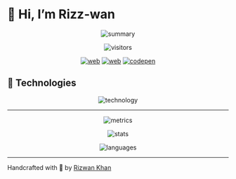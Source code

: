# 👋 Hi, I’m Rizz-wan

<p align="center"><img src="https://github-profile-summary-cards.vercel.app/api/cards/profile-details?username=rizz-wan&theme=monokai" alt="summary"/></p>
<p align="center"><img src="https://visitor-badge.glitch.me/badge?page_id=rizz-wan.rizz-wan" alt="visitors"/></p>
<p align="center"><a href="https://irizwan.com"><img src="https://img.shields.io/badge/web:-irizwan.com-gray.svg" alt="web"/></a> <a href="https://www.linkedin.com/in/irizwan"><img src="https://img.shields.io/badge/linkedin:-irizwan-gray.svg" alt="web"/></a> <a href="https://codepen.io/rizz-wan"><img src="https://img.shields.io/badge/codepen:-rizzwan-gray.svg" alt="codepen"/></a></p>

## 🔧 Technologies

<p align="center"><img src="https://skillicons.dev/icons?i=html,css,sass,js,ts,bootstrap,php,nodejs,react,github,c,angular,java,md,azure,mysql,nextjs,py,redux,ember,vscode&theme=dark" alt="technology" /></p>

---

<div align="center"> <img src="https://github.com/rizz-wan/rizz-wan/blob/main/github-metrics.svg" alt="metrics" /></div>

<p align="center"> <img src="https://github-readme-stats.vercel.app/api?username=rizz-wan&show_icons=true&theme=gotham" alt="stats" /></p>

<p align="center"> <img src="https://github-readme-stats.vercel.app/api/top-langs?username=rizz-wan&langs_count=6&layout=compact&theme=gotham" alt="languages" /></p>

---

Handcrafted with 💖 by [Rizwan Khan](https://irizwan.com)
